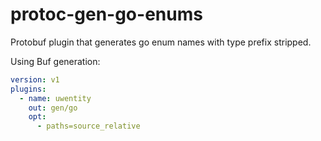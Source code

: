 # protoc-gen-go-enums

Protobuf plugin that generates go enum names with type prefix stripped.

Using Buf generation:

```yaml
version: v1
plugins:
  - name: uwentity
    out: gen/go
    opt:
      - paths=source_relative
```
